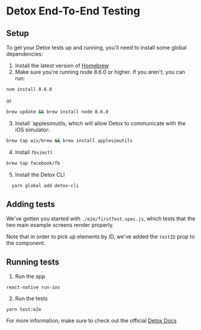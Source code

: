 # Detox End-To-End Testing

## Setup

To get your Detox tests up and running, you'll need to install some global dependencies:

1. Install the latest version of [Homebrew](https://brew.sh/)
2. Make sure you're running node 8.6.0 or higher. If you aren't, you can run:

```bash
nvm install 8.6.0
```

or

```bash
brew update && brew install node 8.6.0
```

3. Install `applesimutils, which will allow Detox to communicate with the iOS simulator:

```bash
brew tap wix/brew && brew install applesimutils
```

4. Install `fbsimctl`

```bash
brew tap facebook/fb
```

5. Install the Detox CLI

```bash
  yarn global add detox-cli
```

## Adding tests

We've gotten you started with `./e2e/firstTest.spec.js`, which tests that the two main example screens render properly.

Note that in order to pick up elements by ID, we've added the `testID` prop to the component.

## Running tests

1. Run the app

```
react-native run-ios
```

2. Run the tests

```
yarn test:e2e
```

For more information, make sure to check out the official [Detox Docs](https://github.com/wix/Detox/blob/master/docs/README.md)